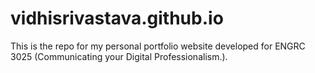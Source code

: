 # vidhisrivastava.github.io
This is the repo for my personal portfolio website developed for ENGRC 3025 (Communicating your Digital Professionalism.).
